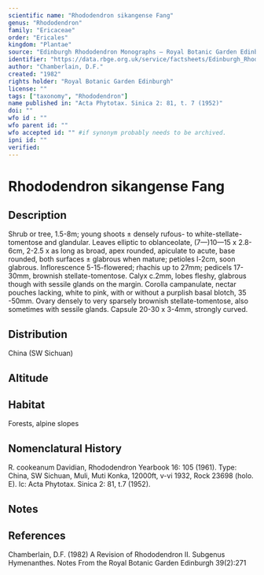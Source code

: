```yaml
---
scientific name: "Rhododendron sikangense Fang"
genus: "Rhododendron"
family: "Ericaceae"
order: "Ericales"
kingdom: "Plantae"
source: "Edinburgh Rhododendron Monographs – Royal Botanic Garden Edinburgh"
identifier: "https://data.rbge.org.uk/service/factsheets/Edinburgh_Rhododendron_Monographs.xhtml"
author: "Chamberlain, D.F."
created: "1982"
rights holder: "Royal Botanic Garden Edinburgh"
license: ""
tags: ["taxonomy", "Rhododendron"]
name published in: "Acta Phytotax. Sinica 2: 81, t. 7 (1952)"
doi: ""
wfo id : ""
wfo parent id: ""
wfo accepted id: "" #if synonym probably needs to be archived.                      
ipni id: ""
verified:
---
```


                       

# Rhododendron sikangense Fang

## Description
Shrub or tree, 1.5-8m; young shoots ± densely rufous- to white-stellate-tomentose and glandular. Leaves elliptic to oblanceolate, (7—)10—15 x 2.8-6cm, 2-2.5 x as long as broad, apex rounded, apiculate to acute, base rounded, both surfaces ± glabrous when mature; petioles l-2cm, soon glabrous. Inflorescence 5-15-flowered; rhachis up to 27mm; pedicels 17-30mm, brownish stellate-tomentose. Calyx c.2mm, lobes fleshy, glabrous though with sessile glands on the margin. Corolla campanulate, nectar pouches lacking, white to pink, with or without a purplish basal blotch, 35 -50mm. Ovary densely to very sparsely brownish stellate-tomentose, also sometimes with sessile glands. Capsule 20-30 x 3-4mm, strongly curved.

## Distribution
China (SW Sichuan)

## Altitude


## Habitat
Forests, alpine slopes

## Nomenclatural History
R. cookeanum Davidian, Rhododendron Yearbook 16: 105 (1961). Type: China, SW Sichuan, Muli, Muti Konka, 12000ft, v-vi 1932, Rock 23698 (holo. E). lc: Acta Phytotax. Sinica 2: 81, t.7 (1952).
                       
## Notes


## References

Chamberlain, D.F. (1982) A Revision of Rhododendron II. Subgenus Hymenanthes. Notes From the Royal Botanic Garden Edinburgh 39(2):271
